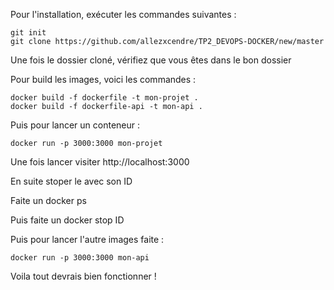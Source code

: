 Pour l'installation, exécuter les commandes suivantes : 
```
git init 
git clone https://github.com/allezxcendre/TP2_DEVOPS-DOCKER/new/master
```
Une fois le dossier cloné, vérifiez que vous êtes dans le bon dossier 

Pour build les images, voici les commandes :
```
docker build -f dockerfile -t mon-projet .
docker build -f dockerfile-api -t mon-api .
```
Puis pour lancer un conteneur :
```
docker run -p 3000:3000 mon-projet
```
Une fois lancer visiter http://localhost:3000

En suite stoper le avec son ID 

Faite un docker ps 

Puis faite un docker stop ID

Puis pour lancer l'autre images faite :
```
docker run -p 3000:3000 mon-api
```
Voila tout devrais bien fonctionner ! 
